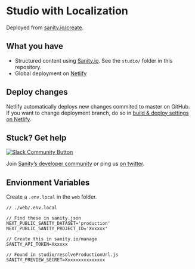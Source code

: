 # Studio with Localization

Deployed from [sanity.io/create](https://www.sanity.io/create/?template=sanity-io%2Fsanity-template-translation-examples).

## What you have

- Structured content using [Sanity.io](https://www.sanity.io). See the `studio/` folder in this repository.
- Global deployment on [Netlify](https://netlify.com)

## Deploy changes

Netlify automatically deploys new changes commited to master on GitHub. If you want to change deployment branch, do so in [build & deploy settings on Netlify](https://www.netlify.com/docs/continuous-deployment/#branches-deploys).

## Stuck? Get help

[![Slack Community Button](https://slack.sanity.io/badge.svg)](https://slack.sanity.io/)

Join [Sanity’s developer community](https://slack.sanity.io) or ping us [on twitter](https://twitter.com/sanity_io).

## Envionment Variables

Create a `.env.local` in the `web` folder.

```
// ./web/.env.local

// Find these in sanity.json
NEXT_PUBLIC_SANITY_DATASET='production'
NEXT_PUBLIC_SANITY_PROJECT_ID='Xxxxxx'

// Create this in sanity.io/manage
SANITY_API_TOKEN=Xxxxxx

// Found in studio/resolveProductionUrl.js
SANITY_PREVIEW_SECRET=Xxxxxxxxxxxxxxx
```
